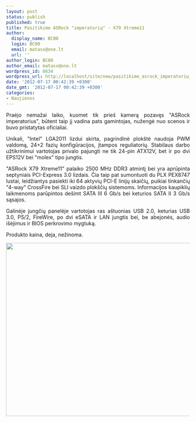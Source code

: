 ```yaml
---
layout: post
status: publish
published: true
title: Pasitikime ASRock "imperatorių" - X79 Xtreme11
author:
  display_name: BC00
  login: BC00
  email: matasx@one.lt
  url: ''
author_login: BC00
author_email: matasx@one.lt
wordpress_id: 6634
wordpress_url: http://localhost/site/new/pasitikime_asrock_imperatoriu__x79_xtreme11/
date: '2012-07-17 00:42:39 +0300'
date_gmt: '2012-07-17 00:42:39 +0300'
categories:
- Naujienos
---
```

<p style="text-align: justify;">
	Praėjo nemažai laiko, kuomet tik prie&scaron; kamerą pozavęs &quot;ASRock imperatorius&quot;, būtent taip jį vadina pats gamintojas, nužengė nuo scenos ir buvo pristatytas oficialiai.</p>
<p style="text-align: justify;">
	Unikali, &quot;Intel&quot; LGA2011 lizdui skirta, pagrindinė plok&scaron;tė naudoja PWM valdomą, 24+2 fazių konfigūracijos, įtampos reguliatorių. Stabilaus darbo užtikrinimui vartotojas privalo pajungti ne tik 24-pin ATX12V, bet ir po dvi EPS12V bei &quot;molex&quot; tipo jungtis.</p>
<p style="text-align: justify;">
	&quot;ASRock X79 Xtreme11&quot; palaiko 2500 MHz DDR3 atmintį bei yra aprūpinta septyniais PCI-Express 3.0 lizdais. Čia taip pat sumontuoti du PLX PEX8747 lustai, leidžiantys pasiekti iki 64 aktyvių PCI-E linijų skaičių, puikiai tinkančių &quot;4-way&quot; CrossFire bei SLI vaizdo plok&scaron;čių sistemoms. Informacijos kaupiklių laikmenoms parūpintos de&scaron;imt SATA III 6 Gb/s bei keturios SATA II 3 Gb/s sąsajos.</p>
<p style="text-align: justify;">
	Galinėje jungčių panelėje vartotojas ras a&scaron;tuonias USB 2.0, keturias USB 3.0, PS/2, FireWire, po dvi eSATA ir LAN jungtis bei, be abejonės, audio i&scaron;ėjimus ir BIOS perkrovimo mygtuką.</p>
<p style="text-align: justify;">
	Produkto kaina, deja, nežinoma.</p>
<p>
	<img alt="" src="http://technews.lt/userfiles/X79_Extreme11.jpg" style="width: 520px; height: 475px;" /></p>
